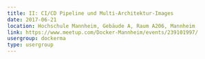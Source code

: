 ```yaml
---
title: II: CI/CD Pipeline und Multi-Architektur-Images
date: 2017-06-21
location: Hochschule Mannheim, Gebäude A, Raum A206, Mannheim
link: https://www.meetup.com/Docker-Mannheim/events/239101997/
usergroup: dockerma
type: usergroup
---
```

